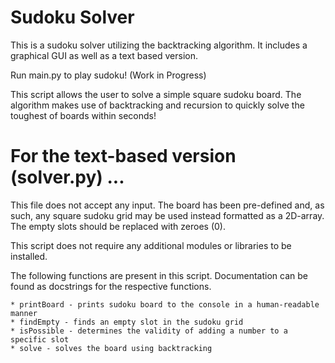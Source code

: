 # Sudoku Solver
This is a sudoku solver utilizing the backtracking algorithm. It includes a graphical GUI as well as a text based version.

Run main.py to play sudoku! (Work in Progress)

This script allows the user to solve a simple square sudoku board.
The algorithm makes use of backtracking and recursion to quickly solve
the toughest of boards within seconds!

# For the text-based version (solver.py) ...
This file does not accept any input. The board has been pre-defined and,
as such, any square sudoku grid may be used instead formatted as a 2D-array.
The empty slots should be replaced with zeroes (0).

This script does not require any additional modules or libraries to be installed.

The following functions are present in this script. Documentation
can be found as docstrings for the respective functions.

    * printBoard - prints sudoku board to the console in a human-readable manner
    * findEmpty - finds an empty slot in the sudoku grid
    * isPossible - determines the validity of adding a number to a specific slot
    * solve - solves the board using backtracking
